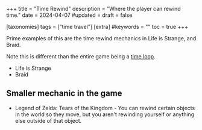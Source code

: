 +++
title = "Time Rewind"
description = "Where the player can rewind time."
date = 2024-04-07
#updated = 
draft = false

[taxonomies]
tags = ["time travel"]
[extra]
#keywords = ""
toc = true
+++

Prime examples of this are the time rewind mechanics in Life is Strange, and Braid.

Note this is different than the entire game being a [time loop](@/time-loop.md).

- Life is Strange
- Braid

## Smaller mechanic in the game

- Legend of Zelda: Tears of the Kingdom - You can rewind certain objects in the world so they move, but you aren't rewinding yourself or anything else outside of that object.
